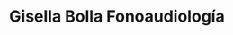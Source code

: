---
title: "Gisella Bolla Fonoaudiología"
url: /ycua-sati/gisella-bolla-fonoaudiologia/
shop: audífonos
---